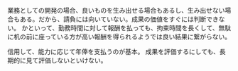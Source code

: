 業務としての開発の場合、良いものを生み出せる場合もあるし、生み出せない場合もある。だから、請負には向いていない。成果の価値をすぐには判断できない。
かといって、勤務時間に対して報酬を払っても、拘束時間を長くして、無駄に机の前に座っている方が高い報酬を得られるようでは良い結果に繋がらない。

信用して、能力に応じて年俸を支払うのが基本。
成果を評価するにしても、長期的に見て評価しないといけない。

